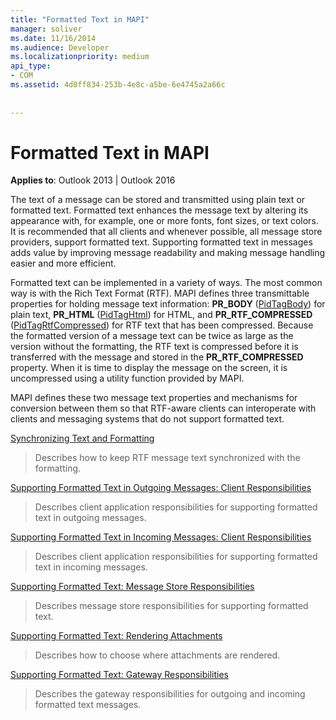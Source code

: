 ```yaml
---
title: "Formatted Text in MAPI"
manager: soliver
ms.date: 11/16/2014
ms.audience: Developer
ms.localizationpriority: medium
api_type:
- COM
ms.assetid: 4d0ff834-253b-4e8c-a5be-6e4745a2a66c
 
 
---
```


# Formatted Text in MAPI

**Applies to**: Outlook 2013 | Outlook 2016
  
The text of a message can be stored and transmitted using plain text or formatted text. Formatted text enhances the message text by altering its appearance with, for example, one or more fonts, font sizes, or text colors. It is recommended that all clients and whenever possible, all message store providers, support formatted text. Supporting formatted text in messages adds value by improving message readability and making message handling easier and more efficient.
  
Formatted text can be implemented in a variety of ways. The most common way is with the Rich Text Format (RTF). MAPI defines three transmittable properties for holding message text information: **PR_BODY** ([PidTagBody](pidtagbody-canonical-property.md)) for plain text, **PR_HTML** ([PidTagHtml](pidtaghtml-canonical-property.md)) for HTML, and **PR_RTF_COMPRESSED** ([PidTagRtfCompressed](pidtagrtfcompressed-canonical-property.md)) for RTF text that has been compressed. Because the formatted version of a message text can be twice as large as the version without the formatting, the RTF text is compressed before it is transferred with the message and stored in the **PR_RTF_COMPRESSED** property. When it is time to display the message on the screen, it is uncompressed using a utility function provided by MAPI.
  
MAPI defines these two message text properties and mechanisms for conversion between them so that RTF-aware clients can interoperate with clients and messaging systems that do not support formatted text.
  
[Synchronizing Text and Formatting](synchronizing-text-and-formatting.md)
  
> Describes how to keep RTF message text synchronized with the formatting.

[Supporting Formatted Text in Outgoing Messages: Client Responsibilities](supporting-formatted-text-in-outgoing-messages-client-responsibilities.md)
  
> Describes client application responsibilities for supporting formatted text in outgoing messages.

[Supporting Formatted Text in Incoming Messages: Client Responsibilities](supporting-formatted-text-in-incoming-messages-client-responsibilities.md)
  
> Describes client application responsibilities for supporting formatted text in incoming messages.

[Supporting Formatted Text: Message Store Responsibilities](supporting-formatted-text-message-store-responsibilities.md)
  
> Describes message store responsibilities for supporting formatted text.

[Supporting Formatted Text: Rendering Attachments](supporting-formatted-text-rendering-attachments.md)
  
> Describes how to choose where attachments are rendered.

[Supporting Formatted Text: Gateway Responsibilities](supporting-formatted-text-gateway-responsibilities.md)
  
> Describes the gateway responsibilities for outgoing and incoming formatted text messages.
